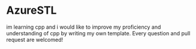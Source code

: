# AzureSTL
im learning cpp and i would like to improve my proficiency and understanding of cpp by writing my own template. Every question and pull request are welcomed!
